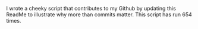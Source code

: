 I wrote a cheeky script that contributes to my Github by updating this ReadMe to illustrate why more than commits matter. This script has run 654 times.